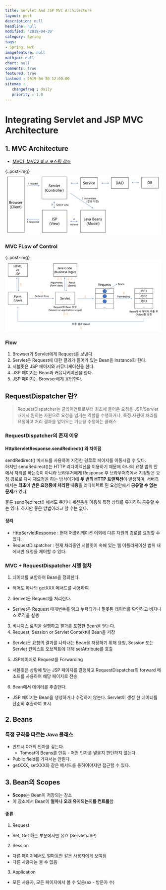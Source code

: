 ```yaml
---
title: Servlet And JSP MVC Architecture
layout: post
description: null
headline: null
modified: '2019-04-30'
category: Spring
tags:
- Spring, MVC
imagefeature: null
mathjax: null
chart: null
comments: true
featured: true
lastmod : 2019-04-30 12:00:00
sitemap :  
   changefreq : daily
   priority : 1.0
---
```


# Integrating Servlet and JSP MVC Architecture
  
## 1. MVC Architecture
  
- <a href="http://localhost:4000/spring/MVC1-MVC2">MVC1, MVC2 비교 포스팅 참조</a>  
  
{:.post-img}
![MVC2](/images/post/mvc2.png) 
  
### MVC FLow of Control  
  
{:.post-img}
![MVCFlowOfControl](/images/post/mvc_flow_of_control.png) 
  

### Flow  
  
1. Browser가 Servlet에게 Request를 보낸다.  
2. Servlet은  Request에 대한 결과가 들어가 있는 Bean을 Instance화 한다.  
3. 서블릿은 JSP 페이지와 커뮤니케이션을 한다.  
4. JSP 페이지는 Bean과 커뮤니케이션을 한다.  
5. JSP 페이지는 Browser에게 응답한다.  
    
  
## RequestDispatcher 란?
  
> RequestDispatcher는 클라이언트로부터 최초에 들어온 요청을 JSP/Servlet 내에서 원하는 자원으로 요청을 넘기는 역할을 수행하거나, 특정 자원에 처리를 요청하고 처리 결과를 얻어오는 기능을 수행하는 클래스
  
### RequestDispatcher의 존재 이유 
  
#### HttpServletResponse.sendRedirect() 와 차이점
  
sendRedirect() 메서드를 사용하여 지정한 경로로 페이지를 이동시킬 수 있다.  
하지만 sendRedirect()는 HTTP 리다이렉션을 이용하기 때문에 하나의 요청 범위 안에서 처리를 하는것이 아니라 브라우저에게 Response 후 브라우저측에서 지정받은 요청 경로로 다시 재요청을 하는 방식이기에 **두 번의 HTTP 트랜잭션**이 발생하며, 서버측에서는 **최초에 받은 요청중에 처리한 내용**을 리다이렉트 된 요청안에서 **공유할 수 없는 문제**가 있다.  
  
물론 sendRedirect() 에서도 쿠키나 세션등을 이용해 특정 상태를 유지하여 공유할 수는 있다.
하지만 좋은 방법이라고 할 수는 없다.
  
  
#### 정리
- HttpServletResponse : 현재 어플리케이션 이외에 다른 자원의 경로를 요청할 수 있다.
- RequestDispatcher : 현재 처리중인 서블릿이 속해 있는 웹 어플리케이션 범위 내에서만 요청을 제어할 수 있다.
  

### MVC + RequestDispatcher 시행 절차
  
1. 데이터를 포함하여 Bean을 정의한다.  
  - 적어도 하나의 getXXX 메서드를 사용하여  
2. Serlvet은 Request를 처리한다.  
  - Serlvet은 Request 매개변수를 읽고 누락되거나 잘못된 데이터를 확인하고 비지니스 로직을 실행  
3. 비니지스 로직을 실행하고 결과를 포함한 Bean을 얻는다.  
4. Request, Session or Servlet Context에 Bean을 저장  
  - Servlet은 요청의 결과를 나타내는 Bean을 저장하기 위해 요청, Session 또는 Servlet 컨텍스트 오브젝트에 대해 setAttribute를 호출  
5. JSP페이지로 Request를 Forwarding  
  - 서블릿은 상황에 맞는 JSP 페이지를 결정하고 RequestDispatcher의 forward 메소드를 사용하여 해당 페이지로 전송  
6. Bean에서 데이터를 추출한다.  
  - JSP 페이지는 Bean을 생성하거나 수정하지 않는다. Servlet이 생성 한 데이터를 단순히 추출하여 표시  
  
  
## 2. Beans  
  
### 특정 규칙을 따르는 Java 클래스  
  
- 반드시 0개의 인자를 갖는다.
  - Tomcat이 Beans를 만듬 - 어떤 인자를 넣을지 판단하지 않는다.
- Public field를 가져서는 안된다.
- getXXX, setXXX와 같은 메서드를 통하여야지만 접근할 수 있다.

## 3. Bean의 Scopes  
  
- **Scope**는 Bean이 저장되는 장소
- 이 장소에서 Bean이 **얼마나 오래 유지되는지를 컨트롤**함

#### 종류

1. Request  
  - Set, Get 하는 부분에서만 유효 (Servlet/JSP)
  
2. Session  
  - 다른 페이지에서도 얼마동안 같은 사용자에게 보여짐  
  - 다른 사용자는 볼 수 없음  
  
3. Application
  - 모든 사용자, 모든 페이지에서 볼 수 있음(ex - 방문자 수)
 